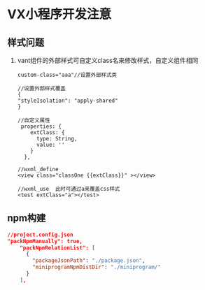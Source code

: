 # VX小程序开发注意

## 样式问题

1. vant组件的外部样式可自定义class名来修改样式，自定义组件相同
    ```tsx
    custom-class="aaa"//设置外部样式类
    ```

   ```tsx
   //设置外部样式覆盖
   {
   "styleIsolation": "apply-shared"
   }
   
   //自定义属性
    properties: {
       extClass: {
         type: String,
         value: ''
       }
     },
   
   //wxml_define
   <view class="classOne {{extClass}}" ></view>
       
   //wxml_use  此时可通过a来覆盖css样式
   <test extClass="a"></test>
   ```

   

## npm构建

```json
//project.config.json
"packNpmManually": true,
    "packNpmRelationList": [
      {
        "packageJsonPath": "./package.json",
        "miniprogramNpmDistDir": "./miniprogram/"
      }
    ],
```

